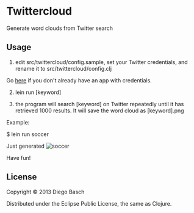 # Twittercloud

Generate word clouds from Twitter search

## Usage

1) edit src/twittercloud/config.sample, set your Twitter credentials, and rename it to 
src/twittercloud/config.clj

Go [here](https://dev.twitter.com/apps/new) if you don't already have an app with credentials.

2) lein run [keyword]

3) the program will search [keyword] on Twitter repeatedly until it has retrieved 1000 results.
It will save the word cloud as [keyword].png

Example:

$ lein run soccer

Just generated ![soccer](https://raw.github.com/dbasch/twittercloud/master/soccer.png)

Have fun!

## License

Copyright © 2013 Diego Basch

Distributed under the Eclipse Public License, the same as Clojure.
